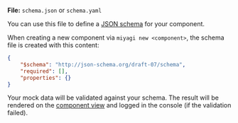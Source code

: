 **File:** `schema.json` or `schema.yaml`

You can use this file to define a [JSON schema](http://json-schema.org/) for your component.

When creating a new component via `miyagi new <component>`, the schema file is created with this content:

```json
{
	"$schema": "http://json-schema.org/draft-07/schema",
	"required": [],
	"properties": {}
}
```

Your mock data will be validated against your schema. The result will be rendered on the [component view](/the-ui/#component) and logged in the console (if the validation failed).
